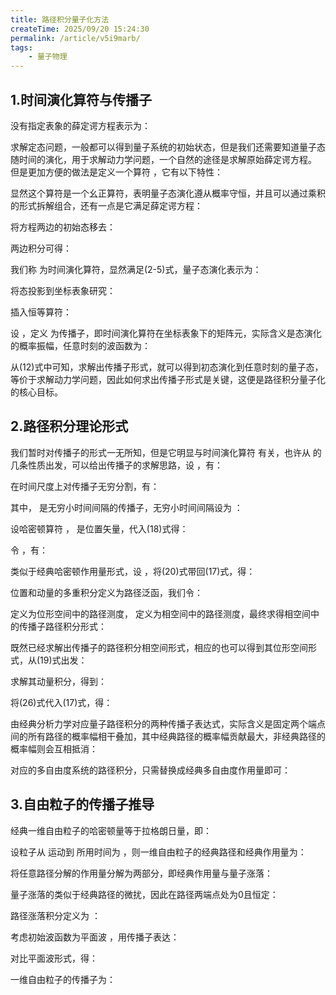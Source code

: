 ```yaml
---
title: 路径积分量子化方法
createTime: 2025/09/20 15:24:30
permalink: /article/v5i9marb/
tags: 
    - 量子物理
---
```

## 1.时间演化算符与传播子

没有指定表象的薛定谔方程表示为：

求解定态问题，一般都可以得到量子系统的初始状态，但是我们还需要知道量子态随时间的演化，用于求解动力学问题，一个自然的途径是求解原始薛定谔方程。
但是更加方便的做法是定义一个算符 ，它有以下特性：

显然这个算符是一个幺正算符，表明量子态演化遵从概率守恒，并且可以通过乘积的形式拆解组合，还有一点是它满足薛定谔方程：

将方程两边的初始态移去：

两边积分可得：

我们称 为时间演化算符，显然满足(2-5)式，量子态演化表示为：

将态投影到坐标表象研究：

插入恒等算符：

设 ，定义 为传播子，即时间演化算符在坐标表象下的矩阵元，实际含义是态演化的概率振幅，任意时刻的波函数为：

从(12)式中可知，求解出传播子形式，就可以得到初态演化到任意时刻的量子态，等价于求解动力学问题，因此如何求出传播子形式是关键，这便是路径积分量子化的核心目标。

## 2.路径积分理论形式

我们暂时对传播子的形式一无所知，但是它明显与时间演化算符 有关，也许从 的几条性质出发，可以给出传播子的求解思路，设 ，有：

在时间尺度上对传播子无穷分割，有：

其中， 是无穷小时间间隔的传播子，无穷小时间间隔设为 ：

设哈密顿算符 ， 是位置矢量，代入(18)式得：

令 ，有：

类似于经典哈密顿作用量形式，设 ，将(20)式带回(17)式，得：

位置和动量的多重积分定义为路径泛函，我们令：

 定义为位形空间中的路径测度， 定义为相空间中的路径测度，最终求得相空间中的传播子路径积分形式：

既然已经求解出传播子的路径积分相空间形式，相应的也可以得到其位形空间形式，从(19)式出发：

求解其动量积分，得到：

将(26)式代入(17)式，得：

由经典分析力学对应量子路径积分的两种传播子表达式，实际含义是固定两个端点间的所有路径的概率幅相干叠加，其中经典路径的概率幅贡献最大，非经典路径的概率幅则会互相抵消：

对应的多自由度系统的路径积分，只需替换成经典多自由度作用量即可：

## 3.自由粒子的传播子推导

经典一维自由粒子的哈密顿量等于拉格朗日量，即：

设粒子从 运动到 所用时间为 ，则一维自由粒子的经典路径和经典作用量为：

将任意路径分解的作用量分解为两部分，即经典作用量与量子涨落：

量子涨落的类似于经典路径的微扰，因此在路径两端点处为0且恒定：

路径涨落积分定义为 ：

考虑初始波函数为平面波 ，用传播子表达：

对比平面波形式，得：

一维自由粒子的传播子为：
